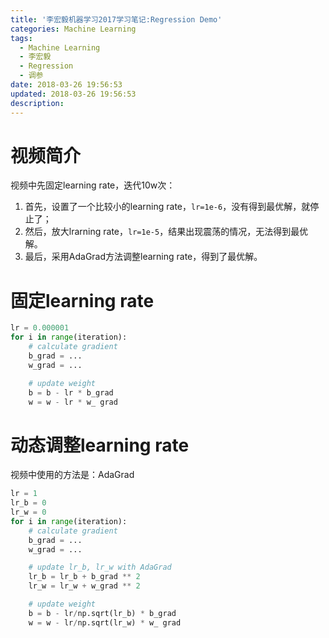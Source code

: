 ```yaml
---
title: '李宏毅机器学习2017学习笔记:Regression Demo'
categories: Machine Learning
tags:
  - Machine Learning
  - 李宏毅
  - Regression
  - 调参
date: 2018-03-26 19:56:53
updated: 2018-03-26 19:56:53
description:
---
```



# 视频简介
视频中先固定learning rate，迭代10w次：
1. 首先，设置了一个比较小的learning rate，`lr=1e-6`，没有得到最优解，就停止了；
2. 然后，放大lrarning rate，`lr=1e-5`，结果出现震荡的情况，无法得到最优解。
3. 最后，采用AdaGrad方法调整learning rate，得到了最优解。

# 固定learning rate
```python
lr = 0.000001
for i in range(iteration):
    # calculate gradient
    b_grad = ...
    w_grad = ...

    # update weight
    b = b - lr * b_grad
    w = w - lr * w_ grad
```

# 动态调整learning rate
视频中使用的方法是：AdaGrad

```python
lr = 1
lr_b = 0
lr_w = 0
for i in range(iteration):
    # calculate gradient
    b_grad = ...
    w_grad = ...

    # update lr_b, lr_w with AdaGrad
    lr_b = lr_b + b_grad ** 2
    lr_w = lr_w + w_grad ** 2

    # update weight
    b = b - lr/np.sqrt(lr_b) * b_grad
    w = w - lr/np.sqrt(lr_w) * w_ grad
```
